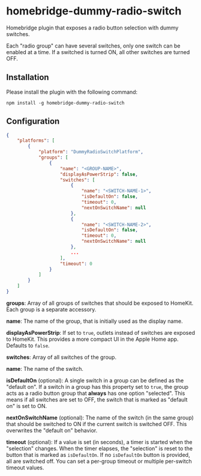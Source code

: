 # homebridge-dummy-radio-switch
Homebridge plugin that exposes a radio button selection with dummy switches. 

Each "radio group" can have several switches, only one switch can be enabled at a time. If a switched is turned ON, all other switches are turned OFF.

## Installation

Please install the plugin with the following command:

```
npm install -g homebridge-dummy-radio-switch
```

## Configuration

```json
{
    "platforms": [
        {
            "platform": "DummyRadioSwitchPlatform",
            "groups": [
                {
                    "name": "<GROUP-NAME>",
                    "displayAsPowerStrip": false,
                    "switches": [
                        {
                            "name": "<SWITCH-NAME-1>",
                            "isDefaultOn": false,
                            "timeout": 0,
                            "nextOnSwitchName": null
                        },
                        {
                            "name": "<SWITCH-NAME-2>",
                            "isDefaultOn": false,
                            "timeout": 0,
                            "nextOnSwitchName": null
                        },
                        ...
                    ],
                    "timeout": 0
                }
            ]
        }
    ]
}
```

**groups**: Array of all groups of switches that should be exposed to HomeKit. Each group is a separate accessory.

**name**: The name of the group, that is initially used as the display name.

**displayAsPowerStrip**: If set to `true`, outlets instead of switches are exposed to HomeKit. This provides a more compact UI in the Apple Home app. Defaults to `false`.

**switches**: Array of all switches of the group.

**name**: The name of the switch.

**isDefaultOn** (optional): A single switch in a group can be defined as the "default on". If a switch in a group has this property set to `true`, the group acts as a radio button group that **always** has one option "selected". This means if all switches are set to OFF, the switch that is marked as "default on" is set to ON.

**nextOnSwitchName** (optional): The name of the switch (in the same group) that should be switched to ON if the current switch is switched OFF. This overwrites the "default on" behavior.

**timeout** (optional): If a value is set (in seconds), a timer is started when the "selection" changes. When the timer elapses, the "selection" is reset to the button that is marked as `isDefaultOn`. If no `isDefaultOn` button is provided, all are switched off. You can set a per-group timeout or multiple per-switch timeout values.
